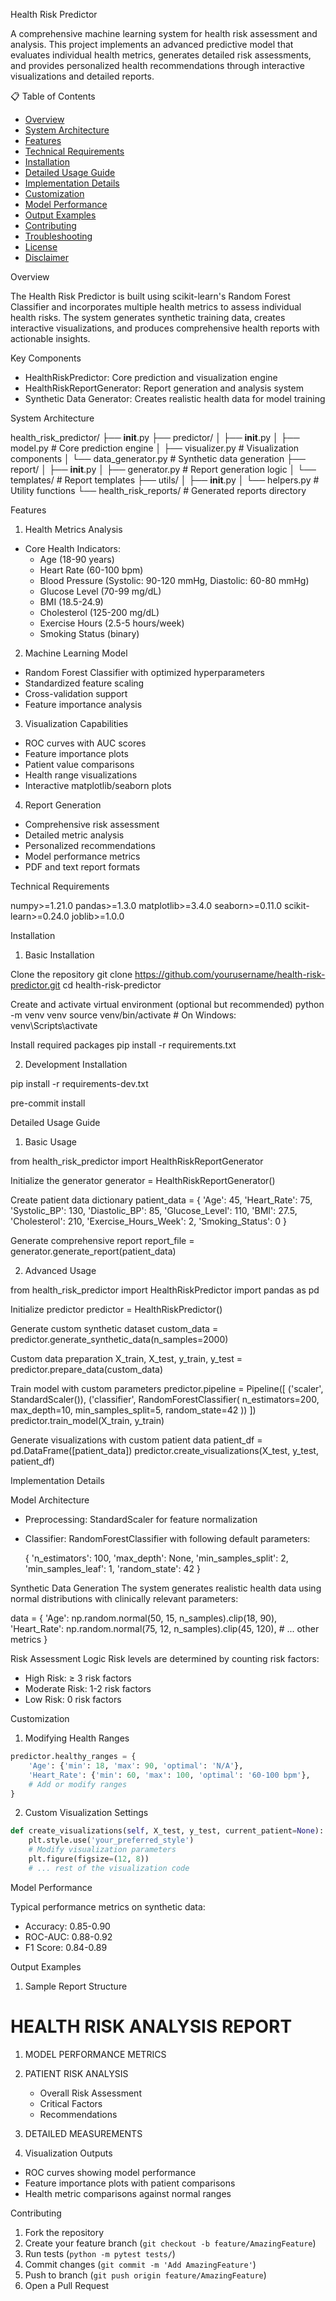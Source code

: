 Health Risk Predictor

A comprehensive machine learning system for health risk assessment and analysis. This project implements an advanced predictive model that evaluates individual health metrics, generates detailed risk assessments, and provides personalized health recommendations through interactive visualizations and detailed reports.

 📋 Table of Contents
- [Overview](#overview)
- [System Architecture](#system-architecture)
- [Features](#features)
- [Technical Requirements](#technical-requirements)
- [Installation](#installation)
- [Detailed Usage Guide](#detailed-usage-guide)
- [Implementation Details](#implementation-details)
- [Customization](#customization)
- [Model Performance](#model-performance)
- [Output Examples](#output-examples)
- [Contributing](#contributing)
- [Troubleshooting](#troubleshooting)
- [License](#license)
- [Disclaimer](#disclaimer)

 Overview

The Health Risk Predictor is built using scikit-learn's Random Forest Classifier and incorporates multiple health metrics to assess individual health risks. The system generates synthetic training data, creates interactive visualizations, and produces comprehensive health reports with actionable insights.

 Key Components
- HealthRiskPredictor: Core prediction and visualization engine
- HealthRiskReportGenerator: Report generation and analysis system
- Synthetic Data Generator: Creates realistic health data for model training

 System Architecture


health_risk_predictor/
├── __init__.py
├── predictor/
│   ├── __init__.py
│   ├── model.py           # Core prediction engine
│   ├── visualizer.py      # Visualization components
│   └── data_generator.py  # Synthetic data generation
├── report/
│   ├── __init__.py
│   ├── generator.py       # Report generation logic
│   └── templates/         # Report templates
├── utils/
│   ├── __init__.py
│   └── helpers.py         # Utility functions
└── health_risk_reports/   # Generated reports directory


 Features

 1. Health Metrics Analysis
- Core Health Indicators:
  - Age (18-90 years)
  - Heart Rate (60-100 bpm)
  - Blood Pressure (Systolic: 90-120 mmHg, Diastolic: 60-80 mmHg)
  - Glucose Level (70-99 mg/dL)
  - BMI (18.5-24.9)
  - Cholesterol (125-200 mg/dL)
  - Exercise Hours (2.5-5 hours/week)
  - Smoking Status (binary)

 2. Machine Learning Model
- Random Forest Classifier with optimized hyperparameters
- Standardized feature scaling
- Cross-validation support
- Feature importance analysis

 3. Visualization Capabilities
- ROC curves with AUC scores
- Feature importance plots
- Patient value comparisons
- Health range visualizations
- Interactive matplotlib/seaborn plots

 4. Report Generation
- Comprehensive risk assessment
- Detailed metric analysis
- Personalized recommendations
- Model performance metrics
- PDF and text report formats

 Technical Requirements

numpy>=1.21.0
pandas>=1.3.0
matplotlib>=3.4.0
seaborn>=0.11.0
scikit-learn>=0.24.0
joblib>=1.0.0


Installation

 1. Basic Installation


 Clone the repository
git clone https://github.com/yourusername/health-risk-predictor.git
cd health-risk-predictor

 Create and activate virtual environment (optional but recommended)
python -m venv venv
source venv/bin/activate  # On Windows: venv\Scripts\activate

 Install required packages
pip install -r requirements.txt


 2. Development Installation


pip install -r requirements-dev.txt


pre-commit install


 Detailed Usage Guide

 1. Basic Usage


from health_risk_predictor import HealthRiskReportGenerator

 Initialize the generator
generator = HealthRiskReportGenerator()

 Create patient data dictionary
patient_data = {
    'Age': 45,
    'Heart_Rate': 75,
    'Systolic_BP': 130,
    'Diastolic_BP': 85,
    'Glucose_Level': 110,
    'BMI': 27.5,
    'Cholesterol': 210,
    'Exercise_Hours_Week': 2,
    'Smoking_Status': 0
}

 Generate comprehensive report
report_file = generator.generate_report(patient_data)


 2. Advanced Usage


from health_risk_predictor import HealthRiskPredictor
import pandas as pd

 Initialize predictor
predictor = HealthRiskPredictor()

 Generate custom synthetic dataset
custom_data = predictor.generate_synthetic_data(n_samples=2000)

 Custom data preparation
X_train, X_test, y_train, y_test = predictor.prepare_data(custom_data)

 Train model with custom parameters
predictor.pipeline = Pipeline([
    ('scaler', StandardScaler()),
    ('classifier', RandomForestClassifier(
        n_estimators=200,
        max_depth=10,
        min_samples_split=5,
        random_state=42
    ))
])
predictor.train_model(X_train, y_train)

 Generate visualizations with custom patient data
patient_df = pd.DataFrame([patient_data])
predictor.create_visualizations(X_test, y_test, patient_df)


 Implementation Details

 Model Architecture
- Preprocessing: StandardScaler for feature normalization
- Classifier: RandomForestClassifier with following default parameters:

  {
      'n_estimators': 100,
      'max_depth': None,
      'min_samples_split': 2,
      'min_samples_leaf': 1,
      'random_state': 42
  }


 Synthetic Data Generation
The system generates realistic health data using normal distributions with clinically relevant parameters:

data = {
    'Age': np.random.normal(50, 15, n_samples).clip(18, 90),
    'Heart_Rate': np.random.normal(75, 12, n_samples).clip(45, 120),
    # ... other metrics
}


 Risk Assessment Logic
Risk levels are determined by counting risk factors:
- High Risk: ≥ 3 risk factors
- Moderate Risk: 1-2 risk factors
- Low Risk: 0 risk factors

 Customization

 1. Modifying Health Ranges
```python
predictor.healthy_ranges = {
    'Age': {'min': 18, 'max': 90, 'optimal': 'N/A'},
    'Heart_Rate': {'min': 60, 'max': 100, 'optimal': '60-100 bpm'},
    # Add or modify ranges
}
```

 2. Custom Visualization Settings
```python
def create_visualizations(self, X_test, y_test, current_patient=None):
    plt.style.use('your_preferred_style')
    # Modify visualization parameters
    plt.figure(figsize=(12, 8))
    # ... rest of the visualization code
```

 Model Performance

Typical performance metrics on synthetic data:
- Accuracy: 0.85-0.90
- ROC-AUC: 0.88-0.92
- F1 Score: 0.84-0.89

 Output Examples

1. Sample Report Structure

HEALTH RISK ANALYSIS REPORT
==========================
1. MODEL PERFORMANCE METRICS
2. PATIENT RISK ANALYSIS
   - Overall Risk Assessment
   - Critical Factors
   - Recommendations
3. DETAILED MEASUREMENTS


2. Visualization Outputs
- ROC curves showing model performance
- Feature importance plots with patient comparisons
- Health metric comparisons against normal ranges

 Contributing

1. Fork the repository
2. Create your feature branch (`git checkout -b feature/AmazingFeature`)
3. Run tests (`python -m pytest tests/`)
4. Commit changes (`git commit -m 'Add AmazingFeature'`)
5. Push to branch (`git push origin feature/AmazingFeature`)
6. Open a Pull Request

